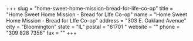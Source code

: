 +++
slug = "home-sweet-home-mission-bread-for-life-co-op"
title = "Home Sweet Home Mission - Bread for LIfe Co-op"
name = "Home Sweet Home Mission - Bread for LIfe Co-op"
address = "303 E. Oakland Avenue"
city = "Bloomington"
state = "IL"
postal = "61701 "
website = ""
phone = "309 828 7356"
fax = ""
+++
